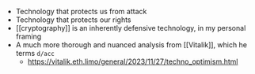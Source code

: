 - Technology that protects us from attack
- Technology that protects our rights
- [[cryptography]] is an inherently defensive technology, in my personal framing
- A much more thorough and nuanced analysis from [[Vitalik]], which he terms `d/acc`
	- https://vitalik.eth.limo/general/2023/11/27/techno_optimism.html